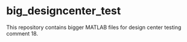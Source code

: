# big_designcenter_test
This repository contains bigger MATLAB files for design center testing 
comment 18. 
